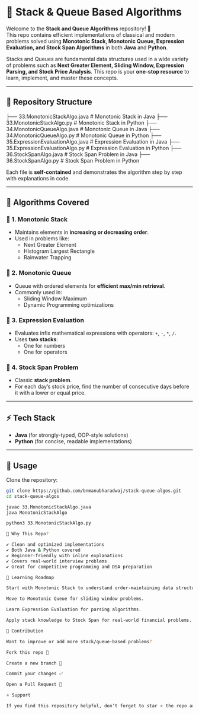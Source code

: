 # 🚀 Stack & Queue Based Algorithms  

Welcome to the **Stack and Queue Algorithms** repository! 🎯  
This repo contains efficient implementations of classical and modern problems solved using **Monotonic Stack, Monotonic Queue, Expression Evaluation, and Stock Span Algorithms** in both **Java** and **Python**.  

Stacks and Queues are fundamental data structures used in a wide variety of problems such as **Next Greater Element, Sliding Window, Expression Parsing, and Stock Price Analysis**. This repo is your **one-stop resource** to learn, implement, and master these concepts.  

---

## 📂 Repository Structure  

├── 33.MonotonicStackAlgo.java # Monotonic Stack in Java
├── 33.MonotonicStackAlgo.py # Monotonic Stack in Python
├── 34.MonotonicQueueAlgo.java # Monotonic Queue in Java
├── 34.MonotonicQueueAlgo.py # Monotonic Queue in Python
├── 35.ExpressionEvaluationAlgo.java # Expression Evaluation in Java
├── 35.ExpressionEvaluationAlgo.py # Expression Evaluation in Python
├── 36.StockSpanAlgo.java # Stock Span Problem in Java
├── 36.StockSpanAlgo.py # Stock Span Problem in Python


Each file is **self-contained** and demonstrates the algorithm step by step with explanations in code.

---

## 📘 Algorithms Covered  

### 🔹 1. Monotonic Stack  
- Maintains elements in **increasing or decreasing order**.  
- Used in problems like:  
  - Next Greater Element  
  - Histogram Largest Rectangle  
  - Rainwater Trapping  

### 🔹 2. Monotonic Queue  
- Queue with ordered elements for **efficient max/min retrieval**.  
- Commonly used in:  
  - Sliding Window Maximum  
  - Dynamic Programming optimizations  

### 🔹 3. Expression Evaluation  
- Evaluates infix mathematical expressions with operators: `+`, `-`, `*`, `/`.  
- Uses **two stacks**:  
  - One for numbers  
  - One for operators  

### 🔹 4. Stock Span Problem  
- Classic **stack problem**.  
- For each day’s stock price, find the number of consecutive days before it with a lower or equal price.  

---

## ⚡ Tech Stack  

- **Java** (for strongly-typed, OOP-style solutions)  
- **Python** (for concise, readable implementations)  

---

## 🧩 Usage  

Clone the repository:  
```bash
git clone https://github.com/bnmanubharadwaj/stack-queue-algos.git
cd stack-queue-algos

javac 33.MonotonicStackAlgo.java
java MonotonicStackAlgo

python3 33.MonotonicStackAlgo.py

🎯 Why This Repo?

✔️ Clean and optimized implementations
✔️ Both Java & Python covered
✔️ Beginner-friendly with inline explanations
✔️ Covers real-world interview problems
✔️ Great for competitive programming and DSA preparation

📖 Learning Roadmap

Start with Monotonic Stack to understand order-maintaining data structures.

Move to Monotonic Queue for sliding window problems.

Learn Expression Evaluation for parsing algorithms.

Apply stack knowledge to Stock Span for real-world financial problems.

🌟 Contribution

Want to improve or add more stack/queue-based problems?

Fork this repo 🍴

Create a new branch 🌱

Commit your changes ✅

Open a Pull Request 🚀

⭐ Support

If you find this repository helpful, don’t forget to star ⭐ the repo and share it with others learning DSA with Stacks & Queues.

